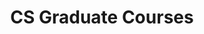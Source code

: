 ---
layout: archive
permalink: /courses/
title: "CS Graduate Courses"
author_profile: true
header:
  image: "/images/header1.jpg"
---